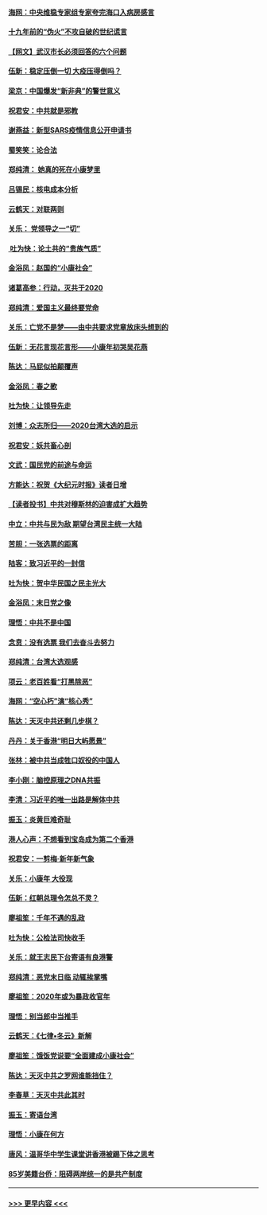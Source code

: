 #### [海网：中央维稳专家组专家夸完海口入病房感言](../pages/nsc993/n11815138.md?t=01240411) 
#### [十九年前的“伪火”不攻自破的世纪谎言](../pages/nsc993/n11813238.md?t=01240411) 
#### [【网文】武汉市长必须回答的六个问题](../pages/nsc993/n11813848.md?t=01240411) 
#### [伍新：稳定压倒一切 大疫压得倒吗？](../pages/nsc993/n11812634.md?t=01240411) 
#### [梁京：中国爆发“新非典”的警世意义](../pages/nsc993/n11812554.md?t=01240411) 
#### [祝君安：中共就是邪教](../pages/nsc993/n11812431.md?t=01240411) 
#### [谢燕益：新型SARS疫情信息公开申请书](../pages/nsc993/n11808840.md?t=01240411) 
#### [蜀笑笑：论合法](../pages/nsc993/n11808064.md?t=01240411) 
#### [郑纯清： 她真的死在小康梦里](../pages/nsc993/n11806623.md?t=01240411) 
#### [吕锡民：核电成本分析](../pages/nsc993/n11806284.md?t=01240411) 
#### [云鹤天：对联两则](../pages/nsc993/n11805957.md?t=01240411) 
#### [关乐： 党领导之一“切”](../pages/nsc993/n11804505.md?t=01240411) 
#### [ 吐为快：论土共的“贵族气质”](../pages/nsc993/n11804490.md?t=01240411) 
#### [金浴凤：赵国的“小康社会”](../pages/nsc993/n11804452.md?t=01240411) 
#### [诸葛高参：行动，灭共于2020](../pages/nsc993/n11804120.md?t=01240411) 
#### [郑纯清：爱国主义最终要党命](../pages/nsc993/n11802197.md?t=01240411) 
#### [关乐：亡党不是梦——由中共要求党章放床头想到的](../pages/nsc993/n11802156.md?t=01240411) 
#### [伍新：无花言现花言形——小康年初哭吴花燕](../pages/nsc993/n11800044.md?t=01240411) 
#### [陈达：马屁似拍颠覆声](../pages/nsc993/n11800010.md?t=01240411) 
#### [金浴凤：春之歌](../pages/nsc993/n11797687.md?t=01240411) 
#### [吐为快：让领导先走](../pages/nsc993/n11797512.md?t=01240411) 
#### [刘博：众志所归——2020台湾大选的启示](../pages/nsc993/n11796878.md?t=01240411) 
#### [祝君安：妖共畜心剖](../pages/nsc993/n11794273.md?t=01240411) 
#### [文武：国民党的前途与命运](../pages/nsc993/n11794198.md?t=01240411) 
#### [方能达：祝贺《大纪元时报》读者日增](../pages/nsc993/n11793807.md?t=01240411) 
#### [【读者投书】中共对穆斯林的迫害成扩大趋势](../pages/nsc993/n11791371.md?t=01240411) 
#### [中立：中共与民为敌 期望台湾民主统一大陆](../pages/nsc993/n11790392.md?t=01240411) 
#### [苦胆：一张选票的距离](../pages/nsc993/n11788914.md?t=01240411) 
#### [陆客：致习近平的一封信](../pages/nsc993/n11788867.md?t=01240411) 
#### [吐为快：贺中华民国之民主光大](../pages/nsc993/n11788618.md?t=01240411) 
#### [金浴凤：末日党之像](../pages/nsc993/n11787475.md?t=01240411) 
#### [理悟：中共不是中国](../pages/nsc993/n11787463.md?t=01240411) 
#### [念贲：没有选票  我们去奋斗去努力](../pages/nsc993/n11787398.md?t=01240411) 
#### [郑纯清：台湾大选观感](../pages/nsc993/n11786210.md?t=01240411) 
#### [项云：老百姓看“打黑除恶”](../pages/nsc993/n11785398.md?t=01240411) 
#### [海网：“空心朽”演“核心秀”](../pages/nsc993/n11783874.md?t=01240411) 
#### [陈达：天灭中共还剩几步棋？](../pages/nsc993/n11783719.md?t=01240411) 
#### [丹丹：关于香港“明日大屿愿景”](../pages/nsc993/n11783273.md?t=01240411) 
#### [张林：被中共当成牲口奴役的中国人](../pages/nsc993/n11782397.md?t=01240411) 
#### [李小刚：脑控原理之DNA共振](../pages/nsc993/n11780962.md?t=01240411) 
#### [李清：习近平的唯一出路是解体中共](../pages/nsc993/n11780866.md?t=01240411) 
#### [振玉：炎黄巨难奇耻](../pages/nsc993/n11779632.md?t=01240411) 
#### [港人心声：不想看到宝岛成为第二个香港](../pages/nsc993/n11778817.md?t=01240411) 
#### [祝君安：一剪梅‧新年新气象](../pages/nsc993/n11776340.md?t=01240411) 
#### [关乐：小康年 大役现](../pages/nsc993/n11774213.md?t=01240411) 
#### [伍新：红朝总理令怎总不灵？](../pages/nsc993/n11770813.md?t=01240411) 
#### [廖祖笙：千年不遇的乱政](../pages/nsc993/n11770373.md?t=01240411) 
#### [吐为快：公检法司快收手](../pages/nsc993/n11770359.md?t=01240411) 
#### [关乐：就王志民下台寄语有良港警](../pages/nsc993/n11769903.md?t=01240411) 
#### [郑纯清：恶党末日临 动辄挨掌嘴](../pages/nsc993/n11769356.md?t=01240411) 
#### [廖祖笙：2020年或为暴政收官年](../pages/nsc993/n11768216.md?t=01240411) 
#### [理悟：别当郎中当推手](../pages/nsc993/n11768243.md?t=01240411) 
#### [云鹤天：《七律▪冬云》新解](../pages/nsc993/n11768204.md?t=01240411) 
#### [廖祖笙：饿饭党说要“全面建成小康社会”](../pages/nsc993/n11767482.md?t=01240411) 
#### [陈达：天灭中共之罗网谁能挡住？](../pages/nsc993/n11767465.md?t=01240411) 
#### [李春草：天灭中共此其时](../pages/nsc993/n11767452.md?t=01240411) 
#### [振玉：寄语台湾](../pages/nsc993/n11767432.md?t=01240411) 
#### [理悟：小康在何方](../pages/nsc993/n11767394.md?t=01240411) 
#### [唐风：温哥华中学生课堂讲香港被踢下体之思考](../pages/nsc993/n11766848.md?t=01240411) 
#### [85岁美籍台侨：阻碍两岸统一的是共产制度](../pages/nsc993/n11765043.md?t=01240411) 

----
#### [ >>> 更早内容 <<< ](../indexes/nsc993-earlier.md)
